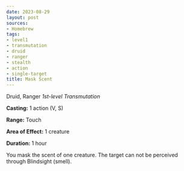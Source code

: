 ```yaml
---
date: 2023-08-29
layout: post
sources:
- Homebrew
tags:
- level1
- transmutation
- druid
- ranger
- stealth
- action
- single-target
title: Mask Scent
---
```


Druid, Ranger
_1st-level Transmutation_

**Casting:** 1 action (V, S)

**Range:** Touch

**Area of Effect:** 1 creature

**Duration:** 1 hour

You mask the scent of one creature. The target can not be perceived through Blindsight (smell). 
